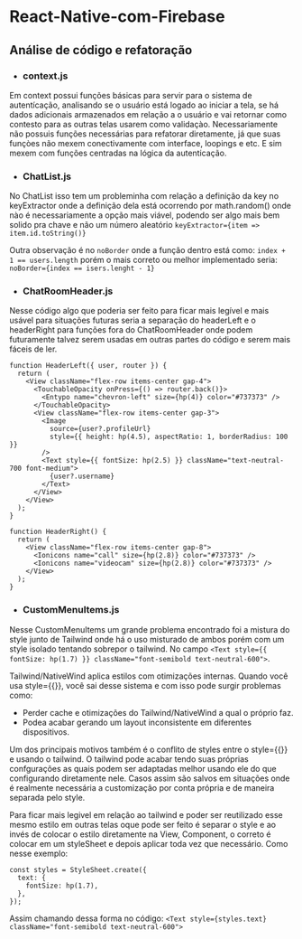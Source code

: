 # React-Native-com-Firebase

## Análise de código e refatoração

- ### context.js
Em context possui funções básicas para servir para o sistema de autentícação, analisando se o usuário está logado ao iniciar a tela, se há dados adicionais armazenados em relação a o usuário e vai retornar como contesto para as outras telas usarem como validaçào.
Necessariamente não possuis funções necessárias para refatorar diretamente, já que suas funçòes não mexem conectivamente com interface, loopings e etc. E sim mexem com funções centradas na lógica da autenticação.

- ### ChatList.js
No ChatList isso tem um probleminha com relação a definição da key no keyExtractor onde a definição dela está ocorrendo por math.random() onde nào é necessariamente a opção mais viável, podendo ser algo mais bem solido pra chave e não um número aleatório
`keyExtractor={item => item.id.toString()}`

Outra observação é no `noBorder` onde a função dentro está como: `index + 1 == users.length` porém o mais correto ou melhor implementado seria:
`noBorder={index == isers.lenght - 1}`

- ### ChatRoomHeader.js
Nesse código algo que poderia ser feito para ficar mais legível e mais usável para situações futuras seria a separação do headerLeft e o headerRight para funções fora do ChatRoomHeader onde podem futuramente talvez serem usadas em outras partes do código e serem mais fáceis de ler.
```
function HeaderLeft({ user, router }) {
  return (
    <View className="flex-row items-center gap-4">
      <TouchableOpacity onPress={() => router.back()}>
        <Entypo name="chevron-left" size={hp(4)} color="#737373" />
      </TouchableOpacity>
      <View className="flex-row items-center gap-3">
        <Image
          source={user?.profileUrl}
          style={{ height: hp(4.5), aspectRatio: 1, borderRadius: 100 }}
        />
        <Text style={{ fontSize: hp(2.5) }} className="text-neutral-700 font-medium">
          {user?.username}
        </Text>
      </View>
    </View>
  );
}

function HeaderRight() {
  return (
    <View className="flex-row items-center gap-8">
      <Ionicons name="call" size={hp(2.8)} color="#737373" />
      <Ionicons name="videocam" size={hp(2.8)} color="#737373" />
    </View>
  );
}
```


- ### CustomMenuItems.js
Nesse CustomMenuItems um grande problema encontrado foi a mistura do style junto de Tailwind onde há o uso misturado de ambos porém com um style isolado tentando sobrepor o tailwind.
No campo
`<Text style={{ fontSize: hp(1.7) }} className="font-semibold text-neutral-600">`.

Tailwind/NativeWind aplica estilos com otimizações internas. Quando você usa style={{}}, você sai desse sistema e com isso pode surgir problemas como:
- Perder cache e otimizações do Tailwind/NativeWind a qual o próprio faz.
- Podea acabar gerando um layout inconsistente em diferentes dispositivos.

Um dos principais motivos também é o conflito de styles entre o style={{}} e usando o tailwind. O tailwind pode acabar tendo suas próprias confgurações as quais podem ser adaptadas melhor usando ele do que configurando diretamente nele.
Casos assim são salvos em situações onde é realmente necessária a customização por conta própria e de maneira separada pelo style.

Para ficar mais legivel em relação ao tailwind e poder ser reutilizado esse mesmo estilo em outras telas oque pode ser feito é separar o style e ao invés de colocar o estilo diretamente na View, Component, o correto é colocar em um styleSheet e depois aplicar toda vez que necessário.
Como nesse exemplo:
```
const styles = StyleSheet.create({
  text: {
    fontSize: hp(1.7),
  },
});
```

Assim chamando dessa forma no código:
`<Text style={styles.text} className="font-semibold text-neutral-600">`
